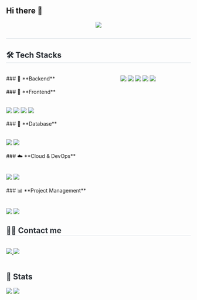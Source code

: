 <!-- 참고 링크 https://velog.io/@oka1313/Github-깃허브-프로필-꾸미기 -->
<!-- 참고 링크 https://github.com/rzashakeri/beautify-github-profile -->
<!-- 참고 링크 https://github.com/kyechan99/capsule-render -->
<!-- 참고 링크 https://github.com/DenverCoder1/readme-typing-svg -->

<!-- 깃허브 스탯 카드 
![LucasKim4321's GitHub stats](https://github-readme-stats.vercel.app/api?username=LucasKim4321&show_icons=true&theme=radical)
-->

## Hi there 👋

<!--
**LucasKim4321/LucasKim4321** is a ✨ _special_ ✨ repository because its README.md (this file) appears on your GitHub profile.

Here are some ideas to get you started:

- 🔭 I’m currently working on ...
- 🌱 I’m currently learning ...
- 👯 I’m looking to collaborate on ...
- 🤔 I’m looking for help with ...
- 💬 Ask me about ...
- 📫 How to reach me: ...
- 😄 Pronouns: ...
- ⚡ Fun fact: ...
-->

<div align= "center">
   <img src="https://capsule-render.vercel.app/api?type=transparent&color=gradient&height=120&text=Kim's%20Garden%20🦄🦄&animation=fadeIn&fontColor=9edb1a&fontSize=60" />
</div>

<div style="text-align: left;"> 

<h2 style="border-bottom: 1px solid #d8dee4; color: #282d33;">  </h2>  

<div style="font-weight: 700; font-size: 15px; text-align: left; color: #282d33;">  </div> 

</div>

<div style="text-align: left;">

<h2 style="border-bottom: 1px solid #d8dee4; color: #282d33;"> 🛠️ Tech Stacks </h2> <br> 

   <div style="margin: ; text-align: left;" "text-align: left;">
      <div style="display:flex;">
         <div style="width:300px;">### 🚀 **Backend**</div>&nbsp;&nbsp;&nbsp;
         <div>
         <img src="https://img.shields.io/badge/Java-007396?style=for-the-badge&logo=Java&logoColor=white">
         <img src="https://img.shields.io/badge/Spring%20Boot-6DB33F?style=for-the-badge&logo=SpringBoot&logoColor=white">
         <img src="https://img.shields.io/badge/Spring-6DB33F?style=for-the-badge&logo=Spring&logoColor=white">
         <img src="https://img.shields.io/badge/Node.js-339933?style=for-the-badge&logo=Node.js&logoColor=white">
         <img src="https://img.shields.io/badge/Docker-2496ED?style=for-the-badge&logo=Docker&logoColor=white">
         </div>
      </div>
      <div>
         <div><br>### 🎨 **Frontend**</div><br>&nbsp;&nbsp;&nbsp;
         <div>
         <img src="https://img.shields.io/badge/HTML5-E34F26?style=for-the-badge&logo=HTML5&logoColor=white">
         <img src="https://img.shields.io/badge/CSS3-1572B6?style=for-the-badge&logo=CSS3&logoColor=white">
         <img src="https://img.shields.io/badge/JavaScript-F7DF1E?style=for-the-badge&logo=JavaScript&logoColor=black">
         <img src="https://img.shields.io/badge/React-20232A?style=for-the-badge&logo=React&logoColor=61DAFB">
         </div>
      </div>
      <div>
         <div><br>### 💾 **Database**</div><br>&nbsp;&nbsp;&nbsp;
         <div>
         <img src="https://img.shields.io/badge/MariaDB-003545?style=for-the-badge&logo=MariaDB&logoColor=white">
         <img src="https://img.shields.io/badge/OracleDB-F80000?style=for-the-badge&logo=Oracle&logoColor=white">
         </div>
      </div>
      <div>
         <div><br>### ☁️ **Cloud & DevOps**</div><br>&nbsp;&nbsp;&nbsp;
         <div>
         <img src="https://img.shields.io/badge/AWS-232F3E?style=for-the-badge&logo=AmazonAWS&logoColor=white">
         <img src="https://img.shields.io/badge/Docker-2496ED?style=for-the-badge&logo=Docker&logoColor=white">
         </div>
      </div>
      <div>
         <div><br>### 📊 **Project Management**</div><br>&nbsp;&nbsp;&nbsp;
         <div>
         <img src="https://img.shields.io/badge/GitHub-181717?style=for-the-badge&logo=GitHub&logoColor=white">
         <img src="https://img.shields.io/badge/Notion-000000?style=for-the-badge&logo=Notion&logoColor=white">
         </div>
      </div>
<!--       <br>### 🧠 **AI / ML** -->
<!--       <img src="https://img.shields.io/badge/TensorFlow-FF6F00?style=for-the-badge&logo=TensorFlow&logoColor=white"> -->
<!--       <img src="https://img.shields.io/badge/PyTorch-EE4C2C?style=for-the-badge&logo=PyTorch&logoColor=white"> -->

   </div>

</div>

<div style="text-align: left;">

   <h2 style="border-bottom: 1px solid #d8dee4; color: #282d33;"> 🧑‍💻 Contact me </h2> <br> 
   
   <div style="text-align: left;"> <a href=https://velog.io/@hktysh/posts> <img src="https://img.shields.io/badge/Velog-20C997?style=for-the-badge&logo=Velog&logoColor=white&link=https://velog.io/@hktysh/posts"> </a>
      <a href=mailto:hktysh@nextrunners.co.kr> <img src="https://img.shields.io/badge/Gmail-EA4335?style=for-the-badge&logo=Gmail&logoColor=white&link=mailto:hktysh@nextrunners.co.kr"> </a>
   </div>
   <br> 
   
   <div style="text-align: left;"> 
   </div> 

</div>

<div style="text-align: left;"> 

   <h2 style="border-bottom: 1px solid #; color: #282d33;"> 🏅 Stats </h2> 
   
   <div style="text-align: left;"> 
      <img src="https://github-readme-stats.vercel.app/api/top-langs/?username=LucasKim4321&layout=compact&hide=javascript,css,scss&langs_count=8"/>
      <img src=https://github-readme-stats.vercel.app/api?username=LucasKim4321&show_icons=true/>
   </div> 

</div>



